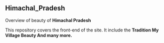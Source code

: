 ## Himachal_Pradesh
Overview of beauty of **Himachal Pradesh**

This repository covers the front-end of the site.
It include the 
**Tradition
My Village
Beauty
And many more.**
